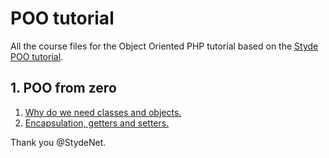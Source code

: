 # POO tutorial

All the course files for the Object Oriented PHP tutorial based on the [Styde POO tutorial](https://styde.net/curso-de-programacion-orientada-a-objetos-con-php/).

## 1. POO from zero

1. [Why do we need classes and objects.](1.%20POO%20from%20zero/1.%20Why%20do%20we%20need%20classes%20and%20objects)
2. [Encapsulation, getters and setters.](1.%20POO%20from%20zero/2.%20Encapsulation,%20getters%20and%20setters)

Thank you @StydeNet.